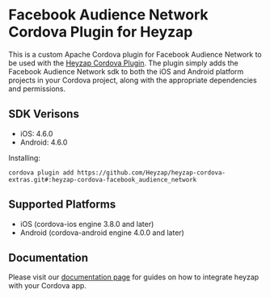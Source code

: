 Facebook Audience Network Cordova Plugin for Heyzap
==================================

This is a custom Apache Cordova plugin for Facebook Audience Network to be used with the [Heyzap Cordova Plugin](github.com/Heyzap/heyzap-cordova). The plugin simply adds the Facebook Audience Network sdk to both the iOS and Android platform projects in your Cordova project, along with the appropriate dependencies and permissions.

SDK Verisons
------------
- iOS: 4.6.0
- Android: 4.6.0

Installing:
```
cordova plugin add https://github.com/Heyzap/heyzap-cordova-extras.git#:heyzap-cordova-facebook_audience_network
```

Supported Platforms
-------------------
- iOS (cordova-ios engine 3.8.0 and later)
- Android (cordova-android engine 4.0.0 and later)

Documentation
-------------
Please visit our [documentation page](https://developers.heyzap.com/docs/cordova_sdk_setup_and_requirements#step-2-choose-your-3rdparty-sdks-optional) for guides on how to integrate heyzap with your Cordova app.
